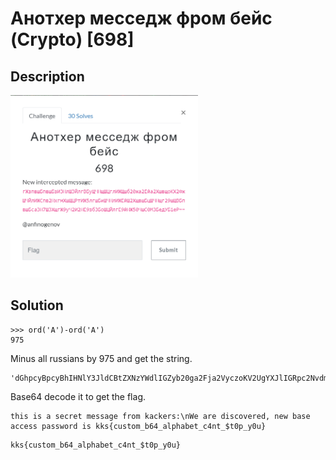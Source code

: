 # Анотхер месседж фром бейс (Crypto) \[698\]

## __Description__

<img src="chall.png" width="300">

## __Solution__

```
>>> ord('А')-ord('A')
975
```
Minus all russians by 975 and get the string.
```
'dGhpcyBpcyBhIHNlY3JldCBtZXNzYWdlIGZyb20ga2Fja2VyczoKV2UgYXJlIGRpc2NvdmVyZWQsIG5ldyBiYXNlIGFjY2VzcyBwYXNzd29yZCBpcyBra3N7Y3VzdG9tX2I2NF9hbHBoYWJldF9jNG50XyR0MHBfeTB1fQ=='
```
Base64 decode it to get the flag.
```
this is a secret message from kackers:\nWe are discovered, new base access password is kks{custom_b64_alphabet_c4nt_$t0p_y0u}
```
```
kks{custom_b64_alphabet_c4nt_$t0p_y0u}
```
